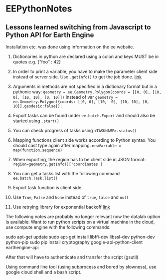 # EEPythonNotes
## Lessons learned switching from Javascript to Python API for Earth Engine

Installation etc. was done using information on the ee website. 
 
1. Dictionaries in python are declared using a colon and keys MUST be in quotes e.g. {“foo” : 42}
 
2. In order to print a variable, you have to make the parameter client side instead of server side. Use `.getInfo()` to get the job done. [link](https://developers.google.com/earth-engine/client_server)
 
3. Arguments in methods are not specified in a dictionary format but in a pythonic way: `geometry = ee.Geometry.Polygon(coords = [[0, 0], [10,  0], [10, 10], [0, 10]])` Instead of var `geometry = ee.Geometry.Polygon({coords: [[0, 0], [10,  0], [10, 10], [0, 10]],geodesic:false});`
 
4. Export tasks can be found under `ee.batch.Export` and should also be started using `.start()`
 
5. You can check progress of tasks using `<TASKNAME>.status()`
 
6. Mapping functions client side works according to Python syntax. You should cast type again after mapping. `newVariable = map(function,sequence)`
 

 
7. When exporting, the region has to be client side in JSON format: `region=geometry.getInfo()['coordinates']`
 
8. You can get a tasks list with the following command
`ee.batch.Task.list()`
 
9. Export task function is client side. 
 
10. Use `True`, `False` and `None` instead of `true`, `false` and `null`
 
11. Use retrying library for exponential backoff [link](https://pypi.python.org/pypi/retrying)
 
The following notes are probably no longer relevant now the datalab option is available: 
Want to run python scripts on a virtual machine in the cloud, use compute engine with the following commands:
 
sudo apt-get update
sudo apt-get install libffi-dev libssl-dev python-dev python-pip
sudo pip install cryptography google-api-python-client earthengine-api
 
After that will have to authenticate and transfer the script (gsutil) 
 
Using command line tool (using subprocess and bored by slowness), use google cloud shell and a bash script. 
 

 
 
 
 
 
 
 
 
 
